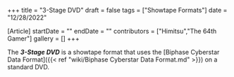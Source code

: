 +++
title = "3-Stage DVD"
draft = false
tags = ["Showtape Formats"]
date = "12/28/2022"

[Article]
startDate = ""
endDate = ""
contributors = ["Himitsu","The 64th Gamer"]
gallery = []
+++


The <b><i>3-Stage DVD</b></i> is a showtape format that uses the [Biphase Cyberstar Data Format]({{< ref "wiki/Biphase Cyberstar Data Format.md" >}}) on a standard DVD.